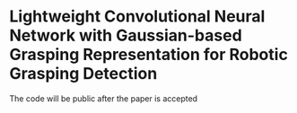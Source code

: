 # Lightweight Convolutional Neural Network with Gaussian-based Grasping Representation for Robotic Grasping Detection
The code will be public after the paper is accepted
